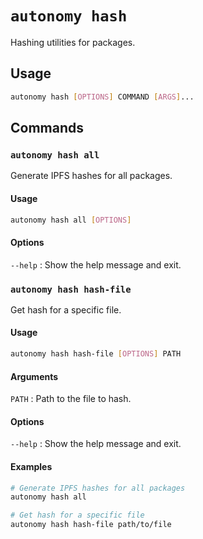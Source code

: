 # `autonomy hash`

Hashing utilities for packages.

## Usage
```bash
autonomy hash [OPTIONS] COMMAND [ARGS]...
```

## Commands

### `autonomy hash all`
Generate IPFS hashes for all packages.

#### Usage
```bash
autonomy hash all [OPTIONS]
```

#### Options
`--help`
:   Show the help message and exit.

### `autonomy hash hash-file`
Get hash for a specific file.

#### Usage
```bash
autonomy hash hash-file [OPTIONS] PATH
```

#### Arguments
`PATH`
:   Path to the file to hash.

#### Options
`--help`
:   Show the help message and exit.

#### Examples
```bash
# Generate IPFS hashes for all packages
autonomy hash all

# Get hash for a specific file
autonomy hash hash-file path/to/file
```
